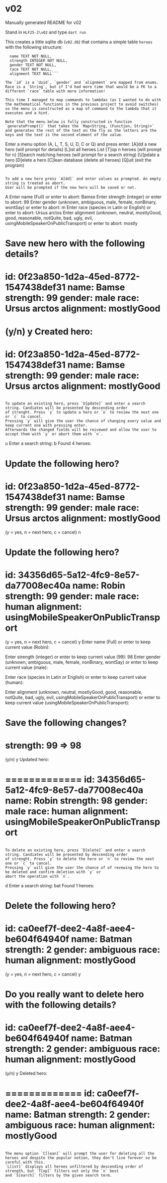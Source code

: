 # v02
Manually generated README for v02

Stand in `HLF25-2\v02` and type `dart run`

This creates a little sqlite db (`v02.db`) that contains a simple table `heroes` with the following structure:

  ```id TEXT PRIMARY KEY,
	name TEXT NOT NULL,
	strength INTEGER NOT NULL,
	gender TEXT NOT NULL,
	race TEXT NOT NULL,
	alignment TEXT NULL```

The `id` is a `Uuid`, `gender` and `alignment` are mapped from enums. Race is a `String`, but if I'd had more time that would be a FK to a different `race` table with more information!

This time I managed to map commands to lambdas (as I wanted to do with the mathematical functions in the previous project to avoid switches) so the menu is constructed as a map of command to the lambda that it executes and a hint.

Note that the menu below is fully constructed in function `generatePrompt()` that takes the `Map<String, (Function, String)>` and generates the rest of the text on the fly as the letters are the keys and the text is the second element of the value.

```
Enter a menu option (A, L, T, S, U, D, C or Q) and press enter:
[A]dd a new hero (will prompt for details)
[L]ist all heroes
List [T]op n heroes (will prompt for n)
[S]earch matching heroes (will prompt for a search string)
[U]pdate a hero
[D]elete a hero
[C]lean database (delete all heroes)
[Q]uit (exit the program)
```

To add a new hero press `A[dd]` and enter values as prompted. An empty string is treated as abort.
User will be prompted if the new hero will be saved or not.

```
A
Enter name (Full) or enter to abort:
Bamse
Enter strength (integer) or enter to abort:
99
Enter gender (unknown, ambiguous, male, female, nonBinary, wontSay) or enter to abort:
m
Enter race (species in Latin or English) or enter to abort:
Ursus arctos
Enter alignment (unknown, neutral, mostlyGood, good, reasonable, notQuite, bad, ugly, evil, usingMobileSpeakerOnPublicTransport) or enter to abort:
mostly

Save new hero with the following details?
=============
id: 0f23a850-1d2a-45ed-8772-1547438def31
name: Bamse
strength: 99
gender: male
race: Ursus arctos
alignment: mostlyGood
=============
 (y/n)
y
Created hero:
=============
id: 0f23a850-1d2a-45ed-8772-1547438def31
name: Bamse
strength: 99
gender: male
race: Ursus arctos
alignment: mostlyGood
=============
```

To update an existing hero, press `U[pdate]` and enter a search string. Candiates will be presented by descending order
of strenght. Press `y` to update a hero or `n` to review the next one or `c` to cancel.
Pressing `y` will give the user the chance of changing every value and keep current one with pressing enter.
Afterwards the changed fields will be reivewed and allow the user to accept them with `y` or abort them with `n`.

```
u
Enter a search string:
b
Found 4 heroes:

Update the following hero?
=============
id: 0f23a850-1d2a-45ed-8772-1547438def31
name: Bamse
strength: 99
gender: male
race: Ursus arctos
alignment: mostlyGood
=============
 (y = yes, n = next hero, c = cancel)
n

Update the following hero?
=============
id: 34356d65-5a12-4fc9-8e57-da77008ec40a
name: Robin
strength: 99
gender: male
race: human
alignment: usingMobileSpeakerOnPublicTransport
=============
 (y = yes, n = next hero, c = cancel)
y
Enter name (Full) or enter to keep current value (Robin):

Enter strength (integer) or enter to keep current value (99):
98
Enter gender (unknown, ambiguous, male, female, nonBinary, wontSay) or enter to keep current value (male):

Enter race (species in Latin or English) or enter to keep current value (human):

Enter alignment (unknown, neutral, mostlyGood, good, reasonable, notQuite, bad, ugly, evil, usingMobileSpeakerOnPublicTransport) or enter to keep current value (usingMobileSpeakerOnPublicTransport):


Save the following changes?
=============
strength: 99 => 98
=============
   (y/n)
y
Updated hero:

=============
id: 34356d65-5a12-4fc9-8e57-da77008ec40a
name: Robin
strength: 98
gender: male
race: human
alignment: usingMobileSpeakerOnPublicTransport
=============
```

To delete an existing hero, press `D[elete]` and enter a search string. Candiates will be presented by descending order
of strenght. Press `y` to delete the hero or `n` to review the next one or `c` to cancel.
Pressing `y` will give the user the chance of of revewing the hero to be deleted and confirm deletion with `y` or
abort the operation with `n`.

```
d
Enter a search string:
bat
Found 1 heroes:

Delete the following hero?
=============
id: ca0eef7f-dee2-4a8f-aee4-be604f64940f
name: Batman
strength: 2
gender: ambiguous
race: human
alignment: mostlyGood
=============
 (y = yes, n = next hero, c = cancel)
y

Do you really want to delete hero with the following details?
=============
id: ca0eef7f-dee2-4a8f-aee4-be604f64940f
name: Batman
strength: 2
gender: ambiguous
race: human
alignment: mostlyGood
=============
 (y/n)
y
Deleted hero:

=============
id: ca0eef7f-dee2-4a8f-aee4-be604f64940f
name: Batman
strength: 2
gender: ambiguous
race: human
alignment: mostlyGood
=============
```

The menu option `C[lean]` will prompt the user for deleting all the heroes and despite the popular notion, they don't live forever so be careful with this.
`L[ist]` displays all heroes unfiltered by descending order of strength, but `T[op]` filters out only the `n` best
and `S[earch]` filters by the given search term.
